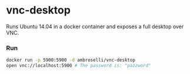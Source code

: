 # vnc-desktop

Runs Ubuntu 14.04 in a docker container and exposes a full desktop over VNC.

### Run

```bash
docker run -p 5900:5900 -d ambroselli/vnc-desktop
open vnc://localhost:5900 # The password is: "pazzword"
```